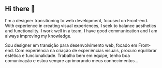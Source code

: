 ## Hi there 👋

I'm a designer transitioning to web development, focused on Front-end. With experience in creating visual experiences, I seek to balance aesthetics and functionality. I work well in a team, I have good communication and I am always improving my knowledge.

Sou designer em transição para desenvolvimento web, focado em Front-end. Com experiência na criação de experiências visuais, procuro equilibrar estética e funcionalidade. Trabalho bem em equipe, tenho boa comunicação e estou sempre aprimorando meus conhecimentos...
<!--
**willianfurtadodesousa/willianfurtadodesousa** is a ✨ _special_ ✨ repository because its `README.md` (this file) appears on your GitHub profile.

Here are some ideas to get you started:

- 🔭 I’m currently working on ...
- 🌱 I’m currently learning ...
- 👯 I’m looking to collaborate on ...
- 🤔 I’m looking for help with ...
- 💬 Ask me about ...
- 📫 How to reach me: ...
- 😄 Pronouns: ...
- ⚡ Fun fact: ...
-->

